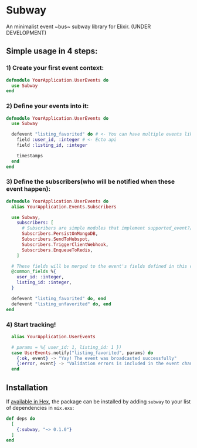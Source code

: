# Subway

An minimalist event ~bus~ subway library for Elixir. (UNDER DEVELOPMENT)

## Simple usage in 4 steps:

### 1) Create your first event context:
```elixir
defmodule YourApplication.UserEvents do
  use Subway
end
```

### 2) Define your events into it:
```elixir
defmodule YourApplication.UserEvents do
  use Subway

  defevent "listing_favorited" do # <- You can have multiple events like this
    field :user_id, :integer # <- Ecto api
    field :listing_id, :integer

    timestamps
  end
end
```

### 3) Define the subscribers(who will be notified when these event happen):
```elixir
defmodule YourApplication.UserEvents do
  alias YourApplication.Events.Subscribers

  use Subway,
    subscribers: [
      # Subscribers are simple modules that implement supported_event?/1 and handle_event/1
      Subscribers.PersistOnMongoDB,
      Subscribers.SendToHubspot,
      Subscribers.TriggerClientWebhook,
      Subscribers.EnqueueToRedis,
    ] 

  # These fields will be merged to the event's fields defined in this context.
  @common_fields %{
    user_id: :integer,
    listing_id: :integer,
  }

  defevent "listing_favorited" do, end
  defevent "listing_unfavorited" do, end
end
```

### 4) Start tracking!
```elixir
  alias YourApplication.UserEvents

  # params = %{ user_id: 1, listing_id: 1 })
  case UserEvents.notify("listing_favorited", params) do
    {:ok, event} -> "Yay! The event was broadcasted successfully"
    {:error, event} -> "Validation errors is included in the event changeset"
  end
```

## Installation

If [available in Hex](https://hex.pm/packages/subway), the package can be installed
by adding `subway` to your list of dependencies in `mix.exs`:

```elixir
def deps do
  [
    {:subway, "~> 0.1.0"}
  ]
end
```

